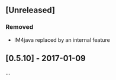 ## [Unreleased]

### Removed
- IM4java replaced by an internal feature


## [0.5.10] - 2017-01-09
...